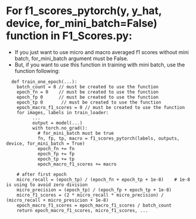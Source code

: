 # For f1_scores_pytorch(y, y_hat, device, for_mini_batch=False) function in F1_Scores.py:
- If you just want to use micro and macro averaged f1 scores without mini batch, for_mini_batch argument must be False. 
- But, if you want to use this function in training with mini batch, use the function following:
  
```
  def train_one_epoch(...):
    batch_count = 0 // must be created to use the function
    epoch_fn = 0    // must be created to use the function
    epoch_fp 0      // must be created to use the function
    epoch_tp 0       // must be created to use the function
    epoch_macro_f1_scores = 0 // must be created to use the function
    for images, labels in train_loader:
          ...
          output = model(...)
          with torch.no_grad():
            # for_mini_batch must be true
            fn, fp, tp, macro = f1_scores_pytorch(labels, outputs, device, for_mini_batch = True)
            epoch_fn += fn
            epoch_fp += fp
            epoch_tp += tp
            epoch_macro_f1_scores += macro
    
    # after first epoch
    micro_recall = (epoch_tp) / (epoch_fn + epoch_tp + 1e-8)    # 1e-8 is using to avoid zero division
    micro_precision = (epoch_tp) / (epoch_fp + epoch_tp + 1e-8)
    micro_f1_scores = (2 * micro_recall * micro_precision) / (micro_recall + micro_presicion + 1e-8)
    epoch_macro_f1_scores = epoch_macro_f1_scores / batch_count
    return epoch_macro_f1_scores, micro_f1_scores, ...
```
